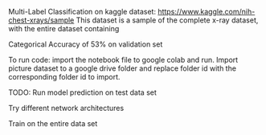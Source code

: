 Multi-Label Classification on kaggle dataset: https://www.kaggle.com/nih-chest-xrays/sample
This dataset is a sample of the complete x-ray dataset, with the entire dataset containing 

Categorical Accuracy of 53% on validation set

To run code: import the notebook file to google colab and run. Import picture dataset to a google drive folder and replace folder id with the corresponding folder id to import.

TODO:
Run model prediction on test data set

Try different network architectures

Train on the entire data set
